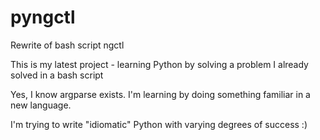 # pyngctl
Rewrite of bash script ngctl

This is my latest project - learning Python by solving a problem I already solved in a bash script

Yes, I know argparse exists.  I'm learning by doing something familiar in a new language.

I'm trying to write "idiomatic" Python with varying degrees of success :)
